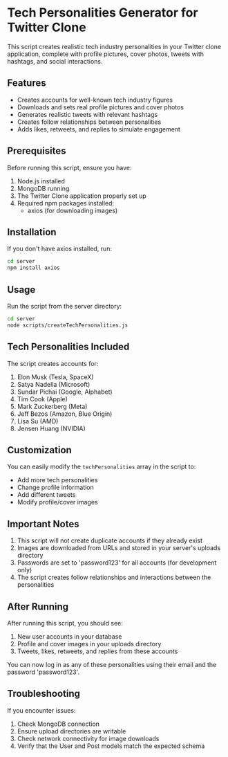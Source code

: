# Tech Personalities Generator for Twitter Clone

This script creates realistic tech industry personalities in your Twitter clone application, complete with profile pictures, cover photos, tweets with hashtags, and social interactions.

## Features

- Creates accounts for well-known tech industry figures
- Downloads and sets real profile pictures and cover photos
- Generates realistic tweets with relevant hashtags
- Creates follow relationships between personalities
- Adds likes, retweets, and replies to simulate engagement

## Prerequisites

Before running this script, ensure you have:

1. Node.js installed
2. MongoDB running
3. The Twitter Clone application properly set up
4. Required npm packages installed:
   - axios (for downloading images)

## Installation

If you don't have axios installed, run:

```bash
cd server
npm install axios
```

## Usage

Run the script from the server directory:

```bash
cd server
node scripts/createTechPersonalities.js
```

## Tech Personalities Included

The script creates accounts for:

1. Elon Musk (Tesla, SpaceX)
2. Satya Nadella (Microsoft)
3. Sundar Pichai (Google, Alphabet)
4. Tim Cook (Apple)
5. Mark Zuckerberg (Meta)
6. Jeff Bezos (Amazon, Blue Origin)
7. Lisa Su (AMD)
8. Jensen Huang (NVIDIA)

## Customization

You can easily modify the `techPersonalities` array in the script to:

- Add more tech personalities
- Change profile information
- Add different tweets
- Modify profile/cover images

## Important Notes

1. This script will not create duplicate accounts if they already exist
2. Images are downloaded from URLs and stored in your server's uploads directory
3. Passwords are set to 'password123' for all accounts (for development only)
4. The script creates follow relationships and interactions between the personalities

## After Running

After running this script, you should see:

1. New user accounts in your database
2. Profile and cover images in your uploads directory
3. Tweets, likes, retweets, and replies from these accounts

You can now log in as any of these personalities using their email and the password 'password123'.

## Troubleshooting

If you encounter issues:

1. Check MongoDB connection
2. Ensure upload directories are writable
3. Check network connectivity for image downloads
4. Verify that the User and Post models match the expected schema
